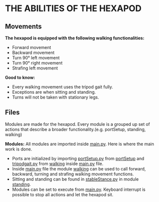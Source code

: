 # THE ABILITIES OF THE HEXAPOD

## Movements
**The hexapod is equipped with the following walking functionalities:**
* Forward movement
* Backward movement
* Turn 90° left movement
* Turn 90° right movement
* Strafing left movement

**Good to know:**
* Every walking movement uses the tripod gait fully. 
* Exceptions are when sitting and standing. 
* Turns will not be taken with stationary legs.

## Files
Modules are made for the hexapod. Every module is a grouped up set of actions that describe a broader functionality.(e.g. portSetup, standing, walking)

**Modules:**
All modules are imported inside [main.py](./main.py). Here is where the main work is done.
* Ports are initialized by importing [portSetup.py](./portSetup/portSetup.py) from [portSetup](./portSetup) and [tripodgait.py](./walking/tripodgait.py) from [walking](./walking) inside [main.py](./main.py) file.
* Inside [main.py](./main.py) file the module [walking](./walking) can be used to call forward, backward, turning and strafing walking movement functions.
* Sitting and standing can be found in [stableStance.py](./standing/stableStance.py) in module [standing](./standing). 
* Modules can be set to execute from [main.py](./main.py). Keyboard interrupt is possible to stop all actions and let the hexapod sit.
